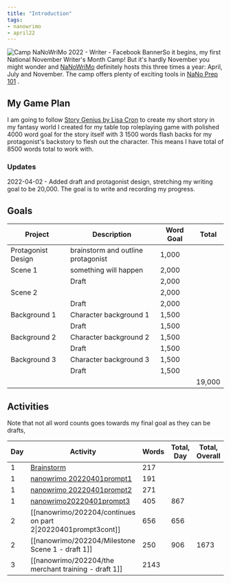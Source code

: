 ```yaml
---
title: "Introduction"
tags:
- nanowrimo
- april22
---
```


![Camp NaNoWriMo 2022 - Writer - Facebook Banner](https://s3.amazonaws.com/files.wordpress.nanowrimo.org/wp-content/uploads/2022/03/16123816/Camp-Nano_Writer-Banner_FB_300dpi.png)So it begins, my first National November Writer's Month Camp! But it's hardly November you might wonder and [NaNoWriMo](https://nanowrimo.org/) definitely hosts this three times a year: April, July and November. The camp offers plenty of exciting tools in [NaNo Prep 101](https://nanowrimo.org/nano-prep-101) . 

## My Game Plan
I am going to follow [Story Genius by Lisa Cron](https://www.amazon.ca/Story-Genius-Science-Outlining-Riveting/dp/1607748894?crid=2MSUNEAHYIKTA&keywords=story+genius&qid=1648607735&sprefix=story+genius%2Caps%2C134&sr=8-1&linkCode=ll1&tag=&linkId=2b928dcbaec4e1f8a312622b5b3cfea1&language=en_CA&ref_=as_li_ss_tl) to create my short story in my fantasy world I created for my table top roleplaying game with polished 4000 word goal for the story itself with 3 1500 words flash backs for my protagonist's backstory to flesh out the character. This means I have total of 8500 words total to work with.

### Updates
2022-04-02 - Added draft and protagonist design, stretching my writing goal to be 20,000. The goal is to write and recording my progress.


## Goals
| Project            | Description                        | Word Goal | Total  |
| ------------------ | ---------------------------------- | --------- | ------ |
| Protagonist Design | brainstorm and outline protagonist | 1,000     |        |
| Scene 1            | something will happen              | 2,000     |        |
|                    | Draft                              | 2,000     |        |
| Scene 2            |                                    | 2,000     |        |
|                    | Draft                              | 2,000     |        |
| Background 1       | Character background 1             | 1,500     |        |
|                    | Draft                              | 1,500     |        |
| Background 2       | Character background 2             | 1,500     |        |
|                    | Draft                              | 1,500     |        |
| Background 3       | Character background 3             | 1,500     |        |
|                    | Draft                              | 1,500     |        |
|                    |                                    |           | 19,000 |

## Activities
Note that not all word counts goes towards my final goal as they can be drafts, 

| Day | Activity                                                                     | Words | Total, Day | Total, Overall |
| --- | ---------------------------------------------------------------------------- | ----- | ---------- | -------------- |
| 1   | [Brainstorm](nanowrimo/202204/Brainstorm.md)                                 | 217   |            |                |
| 1   | [nanowrimo 20220401prompt1](nanowrimo/202204/nanowrimo%2020220401prompt1.md) | 191   |            |                |
| 1   | [nanowrimo 20220401prompt2](nanowrimo/202204/nanowrimo%2020220401prompt2.md) | 271   |            |                |
| 1   | [nanowrimo20220401prompt3](nanowrimo/202204/nanowrimo20220401prompt3.md)     | 405   | 867        |                |
| 2   | [[nanowrimo/202204/continues on part 2\|20220401prompt3cont]]                | 656   | 656        |                |
| 2   | [[nanowrimo/202204/Milestone Scene 1 - draft 1]]                             | 250   | 906        | 1673           |
| 3   | [[nanowrimo/202204/the merchant training - draft 1]]                         | 2143  |            |                |

